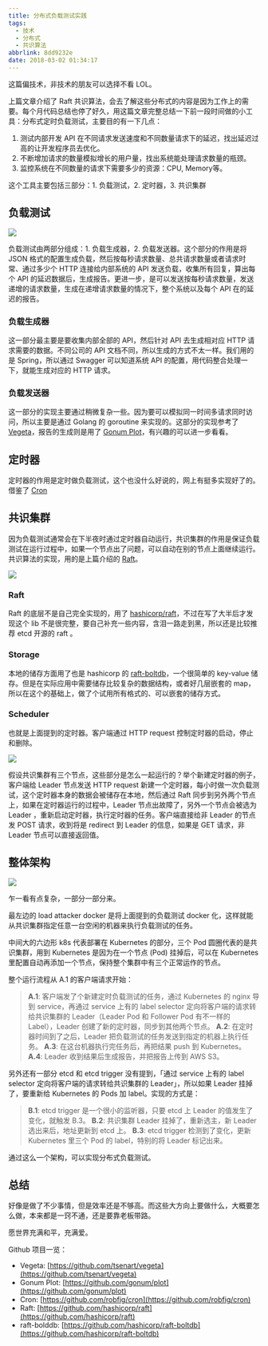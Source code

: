 ```yaml
---
title: 分布式负载测试实践
tags:
  - 技术
  - 分布式
  - 共识算法
abbrlink: 8dd9232e
date: 2018-03-02 01:34:17
---
```

这篇偏技术，非技术的朋友可以选择不看 LOL。

上篇文章介绍了 Raft 共识算法，会去了解这些分布式的内容是因为工作上的需要。每个月代码总结也停了好久，用这篇文章完整总结一下前一段时间做的小工具：分布式定时负载测试，主要目的有一下几点：

1.  测试内部开发 API 在不同请求发送速度和不同数量请求下的延迟，找出延迟过高的让开发程序员去优化。
2.  不断增加请求的数量模拟增长的用户量，找出系统能处理请求数量的瓶颈。
3.  监控系统在不同数量的请求下需要多少的资源：CPU, Memory等。

这个工具主要包括三部分：1. 负载测试，2. 定时器，3. 共识集群

<!-- more -->

## 负载测试

![](https://i.imgur.com/laBthIf.png)

负载测试由两部分组成：1\. 负载生成器，2\. 负载发送器。这个部分的作用是将 JSON 格式的配置生成负载，然后按每秒请求数量、总共请求数量或者请求时常、通过多少个 HTTP 连接给内部系统的 API 发送负载，收集所有回复，算出每个 API 的延迟数据后，生成报告。更进一步，是可以发送按每秒请求数量，发送递增的请求数量，生成在递增请求数量的情况下，整个系统以及每个 API 在的延迟的报告。

### 负载生成器

这一部分最主要是要收集内部全部的 API，然后针对 API 去生成相对应 HTTP 请求需要的数据。不同公司的 API 文档不同，所以生成的方式不太一样。我们用的是 Spring，所以通过 Swagger 可以知道系统 API 的配置，用代码整合处理一下，就能生成对应的 HTTP 请求。

### 负载发送器

这一部分的实现主要通过稍微复杂一些。因为要可以模拟同一时间多请求同时访问，所以主要是通过 Golang 的 goroutine 来实现的。这部分的实现参考了 [Vegeta](https://github.com/tsenart/vegeta)，报告的生成则是用了 [Gonum Plot](https://github.com/gonum/plot)，有兴趣的可以进一步看看。

## 定时器

定时器的作用是定时做负载测试，这个也没什么好说的，网上有挺多实现好了的。借鉴了 [Cron](https://github.com/robfig/cron)

## 共识集群

因为负载测试通常会在下半夜时通过定时器自动运行，共识集群的作用是保证负载测试在运行过程中，如果一个节点出了问题，可以自动在别的节点上面继续运行。共识算法的实现，用的是上篇介绍的 [Raft](https://www.jianshu.com/p/8e4bbe7e276c)。

![](https://i.imgur.com/KZMIwMV.png)

### Raft

Raft 的底层不是自己完全实现的，用了 [hashicorp/raft](https://github.com/hashicorp/raft)，不过在写了大半后才发现这个 lib 不是很完整，要自己补充一些内容，含泪一路走到黑，所以还是比较推荐 etcd 开源的 raft 。

### Storage

本地的储存方面用了也是 hashicorp 的 [raft-boltdb](https://github.com/hashicorp/raft-boltdb)，一个很简单的 key-value 储存。但是在实际应用中需要储存比较复杂的数据结构，或者好几层嵌套的 map，所以在这个的基础上，做了个试用所有格式的、可以嵌套的储存方式。

### Scheduler

也就是上面提到的定时器。客户端通过 HTTP request 控制定时器的启动，停止和删除。

![](https://i.imgur.com/4ifP2rb.png)

假设共识集群有三个节点，这些部分是怎么一起运行的？举个新建定时器的例子，客户端给 Leader 节点发送 HTTP request 新建一个定时器，每小时做一次负载测试，这个定时器本身的数据会被储存在本地，然后通过 Raft 同步到另外两个节点上，如果在定时器运行的过程中，Leader 节点出故障了，另外一个节点会被选为 Leader ，重新启动定时器，执行定时器的任务。客户端直接给非 Leader 的节点发 POST 请求，收到将是 redirect 到 Leader 的信息，如果是 GET 请求，非 Leader 节点可以直接返回值。

## 整体架构

![](https://i.imgur.com/LBaV4iL.png)

乍一看有点复杂，一部分一部分来。

最左边的 load attacker docker 是将上面提到的负载测试 docker 化，这样就能从共识集群指定任意一台空闲的机器来执行负载测试的任务。

中间大的六边形 k8s 代表部署在 Kubernetes 的部分，三个 Pod 圆圈代表的是共识集群，用到 Kubernetes 是因为在一个节点 (Pod) 挂掉后，可以在 Kubernetes 里配置自动再添加一个节点，保持整个集群中有三个正常运作的节点。

整个运行流程从 A.1 的客户端请求开始：
>**A.1**: 客户端发了个新建定时负载测试的任务，通过 Kubernetes 的 nginx 导到 service，再通过 service 上有的 label selector 定向将客户端的请求转给共识集群的 Leader（Leader Pod 和 Follower Pod 有不一样的 Label），Leader 创建了新的定时器，同步到其他两个节点。
**A.2**: 在定时器时间到了之后，Leader 把负载测试的任务发送到指定的机器上执行任务。
**A.3**: 在这台机器执行完任务后，再把结果 push 到 Kubernetes。
**A.4**: Leader 收到结果后生成报告，并把报告上传到 AWS S3。


另外还有一部分 etcd 和 etcd trigger 没有提到，「通过 service 上有的 label selector 定向将客户端的请求转给共识集群的 Leader」，所以如果 Leader 挂掉了，要重新给 Kubernetes 的 Pods 加 label。实现的方式是：
>**B.1**: etcd trigger 是一个很小的监听器，只要 etcd 上 Leader 的值发生了变化，就触发 B.3。
**B.2**: 共识集群 Leader 挂掉了，重新选主，新 Leader 选出来后，地址更新到 etcd 上。
**B.3**: etcd trigger 检测到了变化，更新 Kubernetes 里三个 Pod 的 label，特别的将 Leader 标记出来。

通过这么一个架构，可以实现分布式负载测试。

## 总结

好像是做了不少事情，但是效率还是不够高。而这些大方向上要做什么，大概要怎么做，本来都是一窍不通，还是要靠老板带路。

愿世界充满和平，充满爱。


Github 项目一览：
- Vegeta: [https://github.com/tsenart/vegeta](https://github.com/tsenart/vegeta)
- Gonum Plot: [https://github.com/gonum/plot](https://github.com/gonum/plot)
- Cron: [https://github.com/robfig/cron](https://github.com/robfig/cron)
- Raft: [https://github.com/hashicorp/raft](https://github.com/hashicorp/raft)
- raft-bolddb: [https://github.com/hashicorp/raft-boltdb](https://github.com/hashicorp/raft-boltdb)
